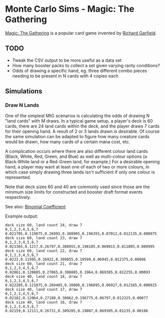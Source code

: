 # Monte Carlo Sims - Magic: The Gathering

[Magic: The Gathering](https://en.wikipedia.org/wiki/Magic:_The_Gathering) is a popular card game invented by [Richard Garfield](https://en.wikipedia.org/wiki/Richard_Garfield).

## TODO

* Tweak the CSV output to be more useful as a data set
* How many booster packs to collect a set given varying rarity conditions?
* Odds of drawing a specific hand, eg. three different combo pieces needing to be present in N cards with 4 copies each

## Simulations

### Draw N Lands

One of the simplest MtG scenarios is calculating the odds of drawing N "land cards" with M draws. In a typical game setup, a player's deck is 60 cards, there are 24 land cards within the deck, and the player draws 7 cards for their opening hand. A result of 2 or 3 lands drawn is desirable. Of course the same simulation can be adapted to figure how many creature cards would be drawn, how many cards of a certain mana cost, etc.

A complication occurs where there are also different colour land cards (Black, White, Red, Green, and Blue) as well as multi-colour options (a Black-White land or a Red-Green land, for example.) For a desirable opening hand, a player may want at least one of each of two or more colours, in which case simply drawing three lands isn't sufficient if only one colour is represented.

Note that deck sizes 60 and 40 are commonly used since those are the minimum size limits for constructed and booster draft format events respectively.

See also: [Binomial Coefficient](https://en.wikipedia.org/wiki/Binomial_coefficient)

Example output:

```
deck size 60, land count 24, draw 7
0,1,2,3,4,5,6,7
0.021705,0.119875,0.26993,0.308905,0.196355,0.07012,0.012135,0.000975
deck size 60, land count 23, draw 7
0,1,2,3,4,5,6,7
0.021365,0.1217,0.26797,0.308955,0.198105,0.069015,0.011895,0.000995
deck size 60, land count 22, draw 7
0,1,2,3,4,5,6,7
0.0222,0.11995,0.26922,0.309855,0.19599,0.06945,0.012375,0.00096
deck size 60, land count 21, draw 7
0,1,2,3,4,5,6,7
0.02061,0.120885,0.27065,0.308885,0.1964,0.069385,0.012255,0.00093
deck size 40, land count 18, draw 7
0,1,2,3,4,5,6,7
0.022205,0.121075,0.269405,0.30806,0.196895,0.06927,0.012165,0.000925
deck size 40, land count 17, draw 7
0,1,2,3,4,5,6,7
0.02182,0.12064,0.27108,0.30862,0.196775,0.06797,0.012325,0.00077
deck size 40, land count 16, draw 7
0,1,2,3,4,5,6,7
0.02159,0.12111,0.26731,0.309205,0.19807,0.069305,0.01235,0.00106
```

